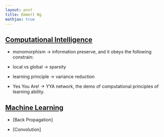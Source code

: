 ```yaml
---
layout: post
title: Emmett Ng
mathjax: true
---
```


## [Computational Intelligence](intelligence/intelligence.md)

 - monomorphism $\rightarrow$ information preserve, and it obeys the following constrain:

 - local vs global $\rightarrow$ sparsity

 - learning principle $\rightarrow$ variance reduction

 - Yes You Are! $\rightarrow$ YYA network, the demo of computational principles of learning ability.

## [Machine Learning](ml/ml.md)

  - [Back Propagation]

  - [Convolution]
